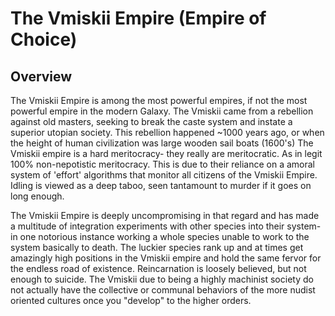 # The Vmiskii Empire (Empire of Choice)

## Overview

The Vmiskii Empire is among the most powerful empires, if not the most powerful empire in the modern Galaxy.  The Vmiskii came from a rebellion against old masters, seeking to break the caste system and instate a superior utopian society.  This rebellion happened ~1000 years ago, or when the height of human civilization was large wooden sail boats (1600's) The Vmiskii empire is a hard meritocracy- they really are meritocratic.  As in legit 100% non-nepotistic meritocracy.  This is due to their reliance on a amoral system of 'effort' algorithms that monitor all citizens of the Vmiskii Empire.  Idling is viewed as a deep taboo, seen tantamount to murder if it goes on long enough.  

The Vmiskii Empire is deeply uncompromising in that regard and has made a multitude of integration experiments with other species into their system- in one notorious instance working a whole species unable to work to the system basically to death.  The luckier species rank up and at times get amazingly high positions in the Vmiskii empire and hold the same fervor for the endless road of existence.  Reincarnation is loosely believed, but not enough to suicide.  The Vmiskii due to being a highly machinist society do not actually have the collective or communal behaviors of the more nudist oriented cultures once you "develop" to the higher orders.
